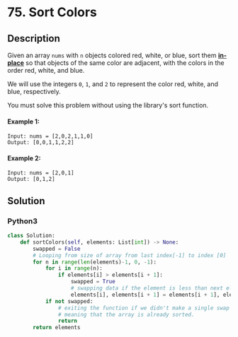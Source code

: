 # 75. Sort Colors

## Description
Given an array `nums` with `n` objects colored red, white, or blue, sort them **[in-place](https://en.wikipedia.org/wiki/In-place_algorithm)** so that objects of the same color are adjacent, with the colors in the order red, white, and blue.

We will use the integers `0`, `1`, and `2` to represent the color red, white, and blue, respectively.

You must solve this problem without using the library's sort function.

#### Example 1:
```
Input: nums = [2,0,2,1,1,0]
Output: [0,0,1,1,2,2]
```

#### Example 2:
```
Input: nums = [2,0,1]
Output: [0,1,2]
```


## Solution

### Python3
```python
class Solution:
    def sortColors(self, elements: List[int]) -> None:
        swapped = False
        # Looping from size of array from last index[-1] to index [0]
        for n in range(len(elements)-1, 0, -1):
            for i in range(n):
                if elements[i] > elements[i + 1]:
                    swapped = True
                    # swapping data if the element is less than next element in the array
                    elements[i], elements[i + 1] = elements[i + 1], elements[i]       
            if not swapped:
                # exiting the function if we didn't make a single swap
                # meaning that the array is already sorted.
                return
        return elements
                
```